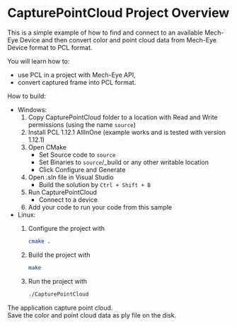 # CapturePointCloud Project Overview

This is a simple example of how to find and connect to an available Mech-Eye Device
and then convert color and point cloud data from Mech-Eye Device format to PCL format.

You will learn how to:

* use PCL in a project with Mech-Eye API,
* convert captured frame into PCL format.

How to build:

* Windows:
  1. Copy CapturePointCloud folder to a location with Read and
   Write permissions (using the name `source`)
  2. Install PCL 1.12.1 AllInOne (example works and is tested with version 1.12.1)
  3. Open CMake
        * Set Source code to `source`
        * Set Binaries to `source`/_build or any other writable location
        * Click Configure and Generate
  4. Open .sln file in Visual Studio
        * Build the solution by `Ctrl + Shift + B`
  5. Run CapturePointCloud
        * Connect to a device
  6. Add your code to run your code from this sample
* Linux:
  1. Configure the project with

      ```bash
      cmake .
      ```

  2. Build the project with

      ```bash
      make
      ```

  3. Run the project with

      ```bash
      ./CapturePointCloud
      ```

The application capture point cloud.  
Save the color and point cloud data as ply file on the disk.
